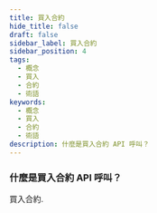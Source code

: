 ```yaml
---
title: 買入合約
hide_title: false
draft: false
sidebar_label: 買入合約
sidebar_position: 4
tags:
  - 概念
  - 買入
  - 合約
  - 術語
keywords:
  - 概念
  - 買入
  - 合約
  - 術語
description: 什麼是買入合約 API 呼叫？
---
```


### 什麼是買入合約 API 呼叫？

買入合約.
